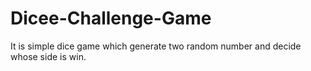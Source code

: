 # Dicee-Challenge-Game
It is simple dice game which generate two random number and decide whose side is win.
